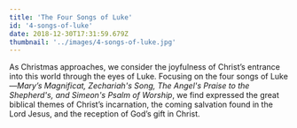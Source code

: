 ```yaml
---
title: 'The Four Songs of Luke'
id: '4-songs-of-luke'
date: 2018-12-30T17:31:59.679Z
thumbnail: '../images/4-songs-of-luke.jpg'
---
```


As Christmas approaches, we consider the joyfulness of Christ’s entrance into this world through the eyes of Luke. Focusing on the four songs of Luke—_Mary’s Magnificat, Zechariah's Song, The Angel's Praise to the Shepherd's, and Simeon's Psalm of Worship_, we find expressed the great biblical themes of Christ’s incarnation, the coming salvation found in the Lord Jesus, and the reception of God’s gift in Christ.
